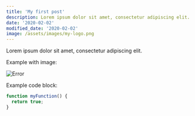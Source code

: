 ```yaml
---
title: 'My first post'
description: Lorem ipsum dolor sit amet, consectetur adipiscing elit.
date: '2020-02-02'
modified_date: '2020-02-02'
image: /assets/images/my-logo.png
---
```


Lorem ipsum dolor sit amet, consectetur adipiscing elit.

Example with image:

![Error](@@baseUrl@@/assets/images/my-logo.png)

Example code block:

```js
function myFunction() {
  return true;
}
```
